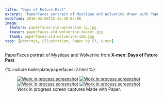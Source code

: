 ```yaml
---
title: "Days of Future Past"
excerpt: "PaperFaces portrait of Mystique and Wolverine drawn with Paper by 53 on an iPad."
modified: 2016-02-08T15:36:28-05:00
image: 
  feature: paperfaces-old-wolverine-lg.jpg
  teaser: paperfaces-old-wolverine-teaser.jpg
  thumb: paperfaces-old-wolverine-150.jpg
tags: [portrait, illustration, Paper by 53, X-men]
---
```


PaperFaces portrait of Mystique and Wolverine from **X-men: Days of Future Past**.

{% include boilerplate/paperfaces-2.html %}

<figure class="third">
	<a href="{{ site.url }}/images/paperfaces-old-wolverine-process-1-lg.jpg"><img src="{{ site.url }}/images/paperfaces-old-wolverine-process-1-600.jpg" alt="Work in process screenshot"></a>
	<a href="{{ site.url }}/images/paperfaces-old-wolverine-process-2-lg.jpg"><img src="{{ site.url }}/images/paperfaces-old-wolverine-process-2-600.jpg" alt="Work in process screenshot"></a>
	<a href="{{ site.url }}/images/paperfaces-old-wolverine-process-3-lg.jpg"><img src="{{ site.url }}/images/paperfaces-old-wolverine-process-3-600.jpg" alt="Work in process screenshot"></a>
	<a href="{{ site.url }}/images/paperfaces-old-wolverine-process-4-lg.jpg"><img src="{{ site.url }}/images/paperfaces-old-wolverine-process-4-600.jpg" alt="Work in process screenshot"></a>
	<figcaption>Work in progress screen captures Made with Paper.</figcaption>
</figure>
